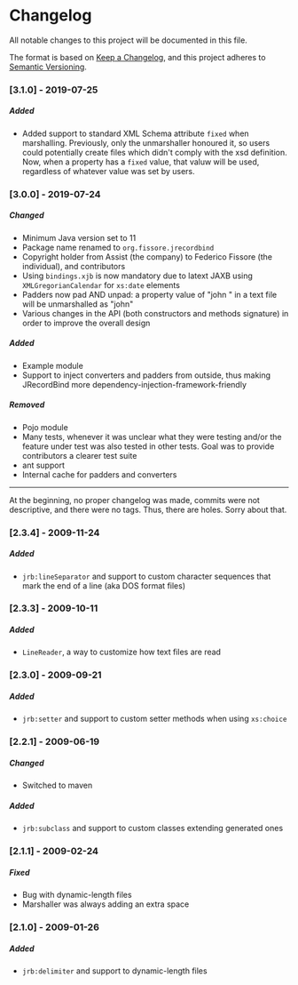 # Changelog
All notable changes to this project will be documented in this file.

The format is based on [Keep a Changelog](https://keepachangelog.com/en/1.0.0/),
and this project adheres to [Semantic Versioning](https://semver.org/spec/v2.0.0.html).

### [3.1.0] - 2019-07-25
##### Added
- Added support to standard XML Schema attribute `fixed` when marshalling. Previously, only the unmarshaller honoured it, so users could potentially create files which didn't comply
with the xsd definition. Now, when a property has a `fixed` value, that valuw will be used, regardless of whatever value was set by users. 

### [3.0.0] - 2019-07-24
##### Changed
- Minimum Java version set to 11
- Package name renamed to `org.fissore.jrecordbind`
- Copyright holder from Assist (the company) to Federico Fissore (the individual), and contributors
- Using `bindings.xjb` is now mandatory due to latext JAXB using `XMLGregorianCalendar` for `xs:date` elements
- Padders now pad AND unpad: a property value of "john   " in a text file will be unmarshalled as "john"
- Various changes in the API (both constructors and methods signature) in order to improve the overall design
##### Added
- Example module
- Support to inject converters and padders from outside, thus making JRecordBind more dependency-injection-framework-friendly
##### Removed
- Pojo module
- Many tests, whenever it was unclear what they were testing and/or the feature under test was also tested in other tests. Goal was to provide contributors a clearer test suite
- ant support
- Internal cache for padders and converters

- - -
At the beginning, no proper changelog was made, commits were not descriptive, and there were no tags. Thus, there are holes. Sorry about that.

### [2.3.4] - 2009-11-24
##### Added
- `jrb:lineSeparator` and support to custom character sequences that mark the end of a line (aka DOS format files)

### [2.3.3] - 2009-10-11
##### Added
- `LineReader`, a way to customize how text files are read

### [2.3.0] - 2009-09-21
##### Added
- `jrb:setter` and support to custom setter methods when using `xs:choice`

### [2.2.1] - 2009-06-19
##### Changed
- Switched to maven
##### Added
- `jrb:subclass` and support to custom classes extending generated ones

### [2.1.1] - 2009-02-24
##### Fixed
- Bug with dynamic-length files
- Marshaller was always adding an extra space

### [2.1.0] - 2009-01-26
##### Added
- `jrb:delimiter` and support to dynamic-length files
